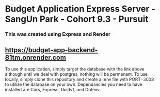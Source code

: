 # Budget Application Express Server - SangUn Park - Cohort 9.3 - Pursuit    

### This was created using Express and Render

## https://budget-app-backend-81tm.onrender.com

To use this application, simply target the database with the link above although until we deal with postgres, nothing will be 
permenant. To use locally, simply clone this repository and create a .env file with PORT=3003 to utilize the database on your own. 
Dependancies you need to have installed are Cors, Express, Uuidv1, and Dotenv. 